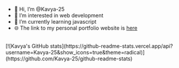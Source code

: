 - 👋 Hi, I’m @Kavya-25
- 👀 I’m interested in web development
- 🌱 I’m currently learning javascript
- 🌐 The link to my personal portfolio website is [here](https://kavyaportfolio25.netlify.app/)
<br/>
 [![Kavya's GitHub stats](https://github-readme-stats.vercel.app/api?username=Kavya-25&show_icons=true&theme=radical)](https://github.com/Kavya-25/github-readme-stats)

<!---
Kavya-25/Kavya-25 is a ✨ special ✨ repository because its `README.md` (this file) appears on your GitHub profile.
You can click the Preview link to take a look at your changes.
--->
